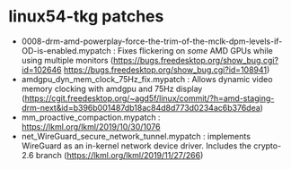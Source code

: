 # linux54-tkg patches

- 0008-drm-amd-powerplay-force-the-trim-of-the-mclk-dpm-levels-if-OD-is-enabled.mypatch : Fixes flickering on *some* AMD GPUs while using multiple monitors (https://bugs.freedesktop.org/show_bug.cgi?id=102646 https://bugs.freedesktop.org/show_bug.cgi?id=108941)
- amdgpu_dyn_mem_clock_75Hz_fix.mypatch : Allows dynamic video memory clocking with amdgpu and 75Hz display (https://cgit.freedesktop.org/~agd5f/linux/commit/?h=amd-staging-drm-next&id=b396b001487db18ac84d8d773d0234ac6b376dea)
- mm_proactive_compaction.mypatch : https://lkml.org/lkml/2019/10/30/1076
- net_WireGuard_secure_network_tunnel.mypatch : implements WireGuard as an in-kernel network device driver. Includes the crypto-2.6 branch (https://lkml.org/lkml/2019/11/27/266)
